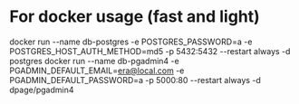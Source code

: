 # For docker usage (fast and light)

docker run --name db-postgres -e POSTGRES_PASSWORD=a -e POSTGRES_HOST_AUTH_METHOD=md5 -p 5432:5432 --restart always -d postgres
docker run --name db-pgadmin4 -e PGADMIN_DEFAULT_EMAIL=era@local.com -e PGADMIN_DEFAULT_PASSWORD=a -p 5000:80 --restart always -d dpage/pgadmin4
